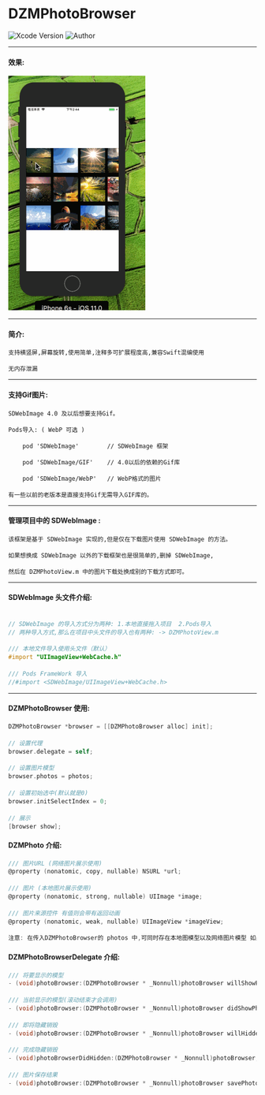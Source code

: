 # DZMPhotoBrowser

![Xcode Version](https://img.shields.io/badge/Xcode-9.0-orange.svg)
![Author](https://img.shields.io/badge/Author-DZM-blue.svg)

***
#### 效果:
![效果](icon0.gif)

***
#### 简介:
    支持横竖屏,屏幕旋转,使用简单,注释多可扩展程度高,兼容Swift混编使用
    
    无内存泄漏
    
***
#### 支持Gif图片:
    SDWebImage 4.0 及以后想要支持Gif。
    
    Pods导入: ( WebP 可选 )
    
        pod 'SDWebImage'        // SDWebImage 框架
    
        pod 'SDWebImage/GIF'    // 4.0以后的依赖的Gif库
        
        pod 'SDWebImage/WebP'   // WebP格式的图片
    
    有一些以前的老版本是直接支持Gif无需导入GIF库的。
***
#### 管理项目中的 SDWebImage :

    该框架是基于 SDWebImage 实现的,但是仅在下载图片使用 SDWebImage 的方法。

    如果想换成 SDWebImage 以外的下载框架也是很简单的,删掉 SDWebImage,
    
    然后在 DZMPhotoView.m 中的图片下载处换成别的下载方式即可。

***
#### SDWebImage  头文件介绍:
```Objective-C

// SDWebImage 的导入方式分为两种: 1.本地直接拖入项目  2.Pods导入
// 两种导入方式,那么在项目中头文件的导入也有两种: -> DZMPhotoView.m

/// 本地文件导入使用头文件（默认）
#import "UIImageView+WebCache.h"

/// Pods FrameWork 导入
//#import <SDWebImage/UIImageView+WebCache.h>

```

***
#### DZMPhotoBrowser 使用:
```Objective-C
DZMPhotoBrowser *browser = [[DZMPhotoBrowser alloc] init];

// 设置代理
browser.delegate = self;

// 设置图片模型
browser.photos = photos;

// 设置初始选中(默认就是0)
browser.initSelectIndex = 0;

// 展示
[browser show];
```
#### DZMPhoto 介绍:
```Objective-C
/// 图片URL (网络图片展示使用)
@property (nonatomic, copy, nullable) NSURL *url;

/// 图片 (本地图片展示使用)
@property (nonatomic, strong, nullable) UIImage *image;

/// 图片来源控件 有值则会带有返回动画
@property (nonatomic, weak, nullable) UIImageView *imageView;

注意: 在传入DZMPhotoBrowser的 photos 中,可同时存在本地图模型以及网络图片模型 如果url 以及 image 都有值则使用url
```

#### DZMPhotoBrowserDelegate 介绍:
```Objective-C
/// 将要显示的模型
- (void)photoBrowser:(DZMPhotoBrowser * _Nonnull)photoBrowser willShowPhoto:(DZMPhoto * _Nullable)photo;

/// 当前显示的模型(滚动结束才会调用)
- (void)photoBrowser:(DZMPhotoBrowser * _Nonnull)photoBrowser didShowPhoto:(DZMPhoto * _Nullable)photo;

/// 即将隐藏销毁
- (void)photoBrowser:(DZMPhotoBrowser * _Nonnull)photoBrowser willHiddenPhoto:(DZMPhoto * _Nullable)photo;

/// 完成隐藏销毁
- (void)photoBrowserDidHidden:(DZMPhotoBrowser * _Nonnull)photoBrowser;

/// 图片保存结果
- (void)photoBrowser:(DZMPhotoBrowser * _Nonnull)photoBrowser savePhoto:(DZMPhoto * _Nullable)photo error:(NSError * _Nullable)error;
```

